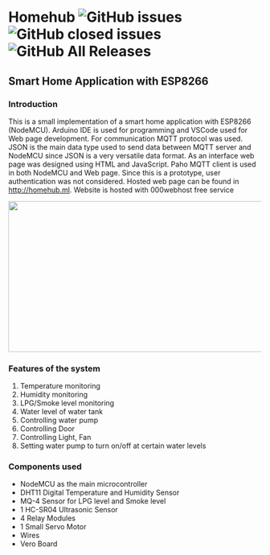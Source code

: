 # Homehub <img alt="GitHub issues" src="https://img.shields.io/github/issues/tharukamannapperuma/homehub?color=red"> <img alt="GitHub closed issues" src="https://img.shields.io/github/issues-closed/tharukamannapperuma/homehub"> <img alt="GitHub All Releases" src="https://img.shields.io/github/downloads/tharukamannapperuma/homehub/total?color=green">
## Smart Home Application with ESP8266

### Introduction
  
  This is a small implementation of a smart home application with ESP8266 (NodeMCU). Arduino IDE is used for programming and VSCode used for Web page development.  For communication MQTT protocol was used. JSON is the main data type used to send data between MQTT server and NodeMCU since JSON is a very versatile data format. As an interface web page was designed using HTML and JavaScript. Paho MQTT client is used in both NodeMCU and Web page. Since this is a prototype, user authentication was not considered. Hosted web page can be found in http://homehub.ml. Website is hosted with 000webhost free service
  <p align="center">
  <img width="600" height="300" src="https://drive.google.com/uc?export=view&id=1uO93WY-KICRMWEp0Y-bqNJMQTnH6iOR7">
</p>

### Features of the system
1. Temperature monitoring
2. Humidity monitoring
3.	LPG/Smoke level monitoring
4.	Water level of water tank
5.	Controlling water pump
6.	Controlling Door
7.	Controlling Light, Fan
8.	Setting water pump to turn on/off at certain water levels

### Components used
- NodeMCU as the main microcontroller
- DHT11 Digital Temperature and Humidity Sensor
- MQ-4 Sensor for LPG level and Smoke level
- 1 HC-SR04 Ultrasonic Sensor
- 4 Relay Modules
- 1 Small Servo Motor
- Wires
- Vero Board
